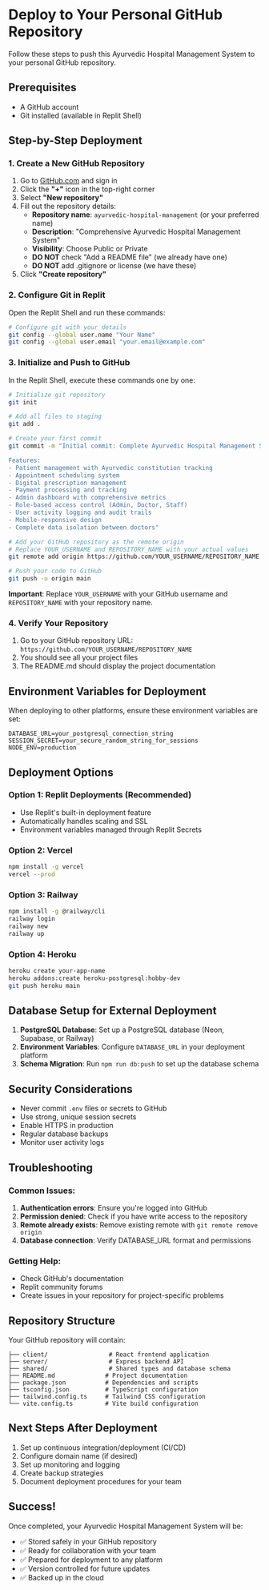 # Deploy to Your Personal GitHub Repository

Follow these steps to push this Ayurvedic Hospital Management System to your personal GitHub repository.

## Prerequisites

- A GitHub account
- Git installed (available in Replit Shell)

## Step-by-Step Deployment

### 1. Create a New GitHub Repository

1. Go to [GitHub.com](https://github.com) and sign in
2. Click the **"+"** icon in the top-right corner
3. Select **"New repository"**
4. Fill out the repository details:
   - **Repository name**: `ayurvedic-hospital-management` (or your preferred name)
   - **Description**: "Comprehensive Ayurvedic Hospital Management System"
   - **Visibility**: Choose Public or Private
   - **DO NOT** check "Add a README file" (we already have one)
   - **DO NOT** add .gitignore or license (we have these)
5. Click **"Create repository"**

### 2. Configure Git in Replit

Open the Replit Shell and run these commands:

```bash
# Configure git with your details
git config --global user.name "Your Name"
git config --global user.email "your.email@example.com"
```

### 3. Initialize and Push to GitHub

In the Replit Shell, execute these commands one by one:

```bash
# Initialize git repository
git init

# Add all files to staging
git add .

# Create your first commit
git commit -m "Initial commit: Complete Ayurvedic Hospital Management System

Features:
- Patient management with Ayurvedic constitution tracking
- Appointment scheduling system
- Digital prescription management
- Payment processing and tracking
- Admin dashboard with comprehensive metrics
- Role-based access control (Admin, Doctor, Staff)
- User activity logging and audit trails
- Mobile-responsive design
- Complete data isolation between doctors"

# Add your GitHub repository as the remote origin
# Replace YOUR_USERNAME and REPOSITORY_NAME with your actual values
git remote add origin https://github.com/YOUR_USERNAME/REPOSITORY_NAME.git

# Push your code to GitHub
git push -u origin main
```

**Important**: Replace `YOUR_USERNAME` with your GitHub username and `REPOSITORY_NAME` with your repository name.

### 4. Verify Your Repository

1. Go to your GitHub repository URL: `https://github.com/YOUR_USERNAME/REPOSITORY_NAME`
2. You should see all your project files
3. The README.md should display the project documentation

## Environment Variables for Deployment

When deploying to other platforms, ensure these environment variables are set:

```
DATABASE_URL=your_postgresql_connection_string
SESSION_SECRET=your_secure_random_string_for_sessions
NODE_ENV=production
```

## Deployment Options

### Option 1: Replit Deployments (Recommended)
- Use Replit's built-in deployment feature
- Automatically handles scaling and SSL
- Environment variables managed through Replit Secrets

### Option 2: Vercel
```bash
npm install -g vercel
vercel --prod
```

### Option 3: Railway
```bash
npm install -g @railway/cli
railway login
railway new
railway up
```

### Option 4: Heroku
```bash
heroku create your-app-name
heroku addons:create heroku-postgresql:hobby-dev
git push heroku main
```

## Database Setup for External Deployment

1. **PostgreSQL Database**: Set up a PostgreSQL database (Neon, Supabase, or Railway)
2. **Environment Variables**: Configure `DATABASE_URL` in your deployment platform
3. **Schema Migration**: Run `npm run db:push` to set up the database schema

## Security Considerations

- Never commit `.env` files or secrets to GitHub
- Use strong, unique session secrets
- Enable HTTPS in production
- Regular database backups
- Monitor user activity logs

## Troubleshooting

### Common Issues:

1. **Authentication errors**: Ensure you're logged into GitHub
2. **Permission denied**: Check if you have write access to the repository
3. **Remote already exists**: Remove existing remote with `git remote remove origin`
4. **Database connection**: Verify DATABASE_URL format and permissions

### Getting Help:

- Check GitHub's documentation
- Replit community forums
- Create issues in your repository for project-specific problems

## Repository Structure

Your GitHub repository will contain:
```
├── client/                 # React frontend application
├── server/                 # Express backend API
├── shared/                 # Shared types and database schema
├── README.md              # Project documentation
├── package.json           # Dependencies and scripts
├── tsconfig.json          # TypeScript configuration
├── tailwind.config.ts     # Tailwind CSS configuration
└── vite.config.ts         # Vite build configuration
```

## Next Steps After Deployment

1. Set up continuous integration/deployment (CI/CD)
2. Configure domain name (if desired)
3. Set up monitoring and logging
4. Create backup strategies
5. Document deployment procedures for your team

## Success!

Once completed, your Ayurvedic Hospital Management System will be:
- ✅ Stored safely in your GitHub repository
- ✅ Ready for collaboration with your team
- ✅ Prepared for deployment to any platform
- ✅ Version controlled for future updates
- ✅ Backed up in the cloud